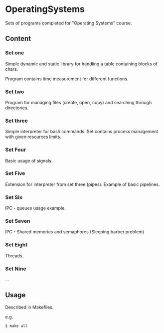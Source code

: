 # OperatingSystems

Sets of programs completed for "Operating Systems" course.

## Content

### Set one

Simple dynamic and static library for handling
a table containing blocks of chars.

Program contains time measurement for different 
functions.  

### Set two

Program for managing files (create, open, copy)
and searching through directories. 

### Set three

Simple interpreter for bash commands. 
Set contains process management with given resources limits.

### Set Four

Basic usage of signals. 

### Set Five

Extension for interpreter from set three (pipes). Example of basic pipelines.

### Set Six

IPC - queues usage example.

### Set Seven

IPC - Shared memories and semaphores (Sleeping barber problem)

### Set Eight

Threads. 

### Set Nine

...

## Usage

Described in Makefiles.

e.g.

```sh
$ make all
```